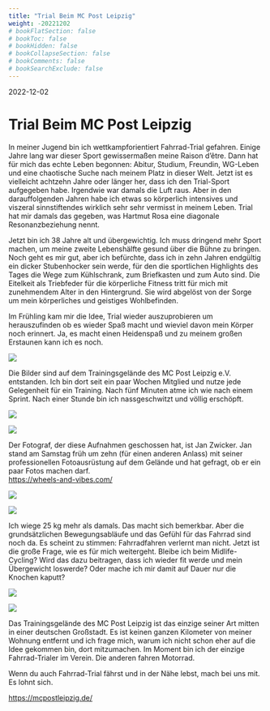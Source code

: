 ```yaml
---
title: "Trial Beim MC Post Leipzig"
weight: -20221202
# bookFlatSection: false
# bookToc: false
# bookHidden: false
# bookCollapseSection: false
# bookComments: false
# bookSearchExclude: false
---
```


2022-12-02

# Trial Beim MC Post Leipzig

In meiner Jugend bin ich wettkampforientiert Fahrrad-Trial gefahren.
Einige Jahre lang war dieser Sport gewissermaßen meine Raison
d’être.  Dann hat für mich das echte Leben begonnen: Abitur,
Studium, Freundin, WG-Leben und eine chaotische Suche nach meinem
Platz in dieser Welt.  Jetzt ist es vielleicht achtzehn Jahre oder
länger her, dass ich den Trial-Sport aufgegeben habe.  Irgendwie
war damals die Luft raus.  Aber in den darauffolgenden Jahren habe
ich etwas so körperlich intensives und viszeral sinnstiftendes
wirklich sehr sehr vermisst in meinem Leben.  Trial hat mir damals
das gegeben, was Hartmut Rosa eine diagonale Resonanzbeziehung nennt.

Jetzt bin ich 38 Jahre alt und übergewichtig.  Ich muss dringend
mehr Sport machen, um meine zweite Lebenshälfte gesund über die
Bühne zu bringen.  Noch geht es mir gut, aber ich befürchte,
dass ich in zehn Jahren endgültig ein dicker Stubenhocker sein
werde, für den die sportlichen Highlights des Tages die Wege zum
Kühlschrank, zum Briefkasten und zum Auto sind.  Die Eitelkeit
als Triebfeder für die körperliche Fitness tritt für mich mit
zunehmendem Alter in den Hintergrund.  Sie wird abgelöst von der
Sorge um mein körperliches und geistiges Wohlbefinden.

Im Frühling kam mir die Idee, Trial wieder auszuprobieren um
herauszufinden ob es wieder Spaß macht und wieviel davon mein
Körper noch erinnert.  Ja, es macht einen Heidenspaß und zu meinem
großen Erstaunen kann ich es noch.

![](/img/c005300e15073ea140da81b2043d686b6a09ae30.jpg)

Die Bilder sind auf dem Trainingsgelände des MC Post Leipzig
e.V. entstanden.  Ich bin dort seit ein paar Wochen Mitglied und
nutze jede Gelegenheit für ein Training.  Nach fünf Minuten atme
ich wie nach einem Sprint.  Nach einer Stunde bin ich nassgeschwitzt
und völlig erschöpft.

![](/img/488cd0881027d7617510e3a3f70d6a90253b6245.jpg)

![](/img/72b2606db197c396d0eadcdc12e9b47c42749806.jpg)

Der Fotograf, der diese Aufnahmen geschossen hat, ist
Jan Zwicker.  Jan stand am Samstag früh um zehn (für einen
anderen Anlass) mit seiner professionellen Fotoausrüstung auf
dem Gelände und hat gefragt, ob er ein paar Fotos machen darf.  
https://wheels-and-vibes.com/

![](/img/e42a753ae8d6da3d8b37dc2724040e347cdd736f.jpg)

![](/img/4aab49c3a0f4becf4c507b56ca97d0a2b00a0e59.jpg)

Ich wiege 25 kg mehr als damals.  Das macht sich bemerkbar.  Aber die
grundsätzlichen Bewegungsabläufe und das Gefühl für das Fahrrad
sind noch da.  Es scheint zu stimmen: Fahrradfahren verlernt man
nicht.  Jetzt ist die große Frage, wie es für mich weitergeht.
Bleibe ich beim Midlife-Cycling? Wird das dazu beitragen, dass ich
wieder fit werde und mein Übergewicht loswerde? Oder mache ich
mir damit auf Dauer nur die Knochen kaputt?

![](/img/fac72a0dc6ac5f5932c4bcc3f489c9314bcd544f.jpg)

![](/img/a1c8e9816952ec9439a2706480216fc5e9bb8e71.jpg)

Das Trainingsgelände des MC Post Leipzig ist das einzige seiner Art
mitten in einer deutschen Großstadt.  Es ist keinen ganzen Kilometer
von meiner Wohnung entfernt und ich frage mich, warum ich nicht schon
eher auf die Idee gekommen bin, dort mitzumachen.  Im Moment bin ich
der einzige Fahrrad-Trialer im Verein.  Die anderen fahren Motorrad.

Wenn du auch Fahrrad-Trial fährst und in der Nähe lebst, mach
bei uns mit.  Es lohnt sich.

https://mcpostleipzig.de/
